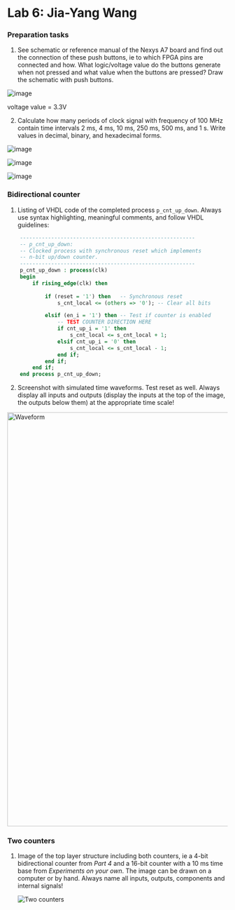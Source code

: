 # Lab 6: Jia-Yang Wang

### Preparation tasks
1. See schematic or reference manual of the Nexys A7 board and find out the connection of these push buttons, ie to which FPGA pins are connected and how. What logic/voltage value do the buttons generate when not pressed and what value when the buttons are pressed? Draw the schematic with push buttons.

![image](https://user-images.githubusercontent.com/99410896/158815074-867f3496-f0b5-490f-8332-bc14aa175be6.png)

voltage value = 3.3V

2. Calculate how many periods of clock signal with frequency of 100 MHz contain time intervals 2 ms, 4 ms, 10 ms, 250 ms, 500 ms, and 1 s. Write values in decimal, binary, and hexadecimal forms.

![image](https://user-images.githubusercontent.com/99410896/158815716-94116f4d-7570-4d28-949f-694e3f13fa57.png)

![image](https://user-images.githubusercontent.com/99410896/158815732-17cc365b-2295-4814-9345-baeffa56ed17.png)

![image](https://user-images.githubusercontent.com/99410896/158818252-2095f53c-56ee-4c71-bbe2-460e9b951dcc.png)




### Bidirectional counter

1. Listing of VHDL code of the completed process `p_cnt_up_down`. Always use syntax highlighting, meaningful comments, and follow VHDL guidelines:

```vhdl
    --------------------------------------------------------
    -- p_cnt_up_down:
    -- Clocked process with synchronous reset which implements
    -- n-bit up/down counter.
    --------------------------------------------------------
    p_cnt_up_down : process(clk)
    begin
        if rising_edge(clk) then
        
            if (reset = '1') then   -- Synchronous reset
                s_cnt_local <= (others => '0'); -- Clear all bits

            elsif (en_i = '1') then -- Test if counter is enabled
                -- TEST COUNTER DIRECTION HERE
                if cnt_up_i = '1' then
                    s_cnt_local <= s_cnt_local + 1;
                elsif cnt_up_i = '0' then
                    s_cnt_local <= s_cnt_local - 1; 
                end if;
            end if;
        end if;
    end process p_cnt_up_down;
```

2. Screenshot with simulated time waveforms. Test reset as well. Always display all inputs and outputs (display the inputs at the top of the image, the outputs below them) at the appropriate time scale!

<img width="944" alt="Waveform" src="https://user-images.githubusercontent.com/99410896/159771820-7d6dc0ac-807e-42b9-8c21-f80825dd13b7.png">


### Two counters

1. Image of the top layer structure including both counters, ie a 4-bit bidirectional counter from *Part 4* and a 16-bit counter with a 10 ms time base from *Experiments on your own*. The image can be drawn on a computer or by hand. Always name all inputs, outputs, components and internal signals!

   ![Two counters](https://user-images.githubusercontent.com/99410896/159720091-bd52b515-90f1-4bef-b0a9-37b997724e77.jpg)

